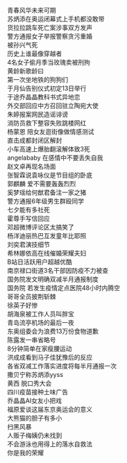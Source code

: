 青春风华未来可期  
苏炳添在奥运闭幕式上手机都没敢带  
货拉拉跳车死亡案涉事双方发声  
警方通报女子举报警察贪污重婚  
被孙兴气死  
历史上谁最像穿越者  
4名女子偷月季当玫瑰卖被刑拘  
黄龄新歌龄曰  
第一次坐地铁的狗狗们  
于月仙告别仪式初定13日举行  
于途乔晶晶教科书式异地恋  
外交部回应中方召回驻立陶宛大使  
朱婷报案网民造谣诽谤  
消防员救下整容失败跳楼网红  
杨蒙恩 陪女友逛街像做情感测试  
直击成都封闭区解封  
小车高速上爆胎翻滚解体致3死  
angelababy 在感情中不要丢失自我  
赵文卓再现名场面  
张智霖说袁咏仪是节目组的卧底  
郭麒麟 爱不需要轰轰烈烈  
奚梦瑶给何猷君备注一家之猪  
警方通报6年级男生群殴同学  
七夕能有多社死  
霍尊手写信回应  
邓超微博评论区太搞笑了  
杨洋迪丽热巴互发童年比耶照  
刘奕君演技细节  
希林娜依高在线催婚荣耀夫妇  
B站日活跃用户超越优酷  
南京禄口街道3名干部因防疫不力被查  
国务院发文明确双减半月通报制度  
国务院 若发生疫情定点医院48小时内腾空  
哥哥全员披荆斩棘  
徐英子好惨  
胡海泉被工作人员叫胖宝  
青岛流亭机场的最后一夜  
东奥组委会为浪费13万份食物道歉  
陈露发一串省略号  
8分钟简单在家瘦腰运动  
洪成成看到马子佳犹豫后的反应  
各省双减工作落实进度将每半月通报一次  
撒贝宁称苏炳添yyss  
黄西 脱口秀大会  
四川疫苗接种土味广告  
乔晶晶AI女友小把戏  
福原爱谈这届东京奥运会的意义  
大熊猫的胆子有多小  
扫黑风暴  
人贩子梅姨仍未找到  
不会游泳也用得上的落水自救法  
你是我的荣耀  
